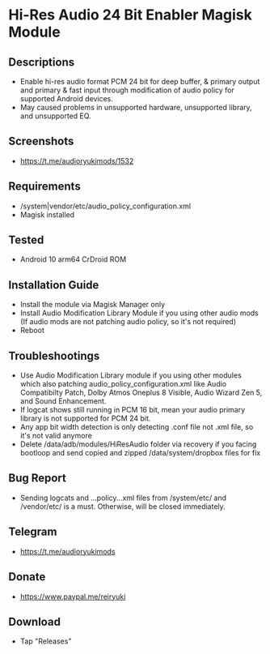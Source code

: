 # Hi-Res Audio 24 Bit Enabler Magisk Module

## Descriptions
- Enable hi-res audio format PCM 24 bit for deep buffer, & primary output and primary & fast input through modification of audio policy for supported Android devices. 
- May caused problems in unsupported hardware, unsupported library, and unsupported EQ.

## Screenshots
- https://t.me/audioryukimods/1532

## Requirements
- /system|vendor/etc/audio_policy_configuration.xml
- Magisk installed

## Tested
- Android 10 arm64 CrDroid ROM

## Installation Guide
- Install the module via Magisk Manager only
- Install Audio Modification Library Module if you using other audio mods (If audio mods are not patching audio policy, so it's not required)
- Reboot

## Troubleshootings
- Use Audio Modification Library module if you using other modules which also patching audio_policy_configuration.xml like Audio Compatibilty Patch, Dolby Atmos Oneplus 8 Visible, Audio Wizard Zen 5, and Sound Enhancement.
- If logcat shows still running in PCM 16 bit, mean your audio primary library is not supported for PCM 24 bit.
- Any app bit width detection is only detecting .conf file not .xml file, so it's not valid anymore
- Delete /data/adb/modules/HiResAudio folder via recovery if you facing bootloop and send copied and zipped /data/system/dropbox files for fix

## Bug Report
- Sending logcats and ...policy...xml files from /system/etc/ and /vendor/etc/ is a must. Otherwise, will be closed immediately.

## Telegram
- https://t.me/audioryukimods

## Donate
- https://www.paypal.me/reiryuki

## Download
- Tap "Releases"
